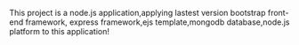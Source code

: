 This project is a node.js application,applying lastest version bootstrap front-end framework, express framework,ejs template,mongodb database,node.js platform to this application!
